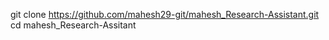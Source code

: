 git clone https://github.com/mahesh29-git/mahesh_Research-Assistant.git
cd mahesh_Research-Assitant
